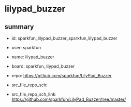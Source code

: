 # lilypad_buzzer
 
## summary 
* id: sparkfun_lilypad_buzzer_sparkfun_lilypad_buzzer
* user: sparkfun
* name: lilypad_buzzer
* board: sparkfun_lilypad_buzzer
* repo: https://github.com/sparkfun/LilyPad_Buzzer



* src_file_repo_sch: 
* src_file_repo_sch_link: https://github.com/sparkfun/LilyPad_Buzzer/tree/master/




